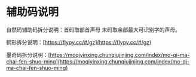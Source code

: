 # 辅助码说明

自然码辅助码拆分说明：首码取部首声母 末码取余部最大可识别字的声母。

鹤形拆分说明：[https://flypy.cc/#/gz](https://flypy.cc/#/gz)

墨奇码拆分说明：[https://moqiyinxing.chunqiujinjing.com/index/mo-qi-ma-chai-fen-shuo-ming](https://moqiyinxing.chunqiujinjing.com/index/mo-qi-ma-chai-fen-shuo-ming)
